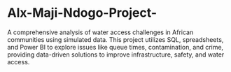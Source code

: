 # Alx-Maji-Ndogo-Project-
A comprehensive analysis of water access challenges in African communities using simulated data. This project utilizes SQL, spreadsheets, and Power BI to explore issues like queue times, contamination, and crime, providing data-driven solutions to improve infrastructure, safety, and water access.
